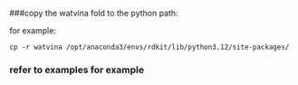 ###copy the watvina fold to the python path:

for example:
```
cp -r watvina /opt/anaconda3/envs/rdkit/lib/python3.12/site-packages/
```
### refer to examples for example
